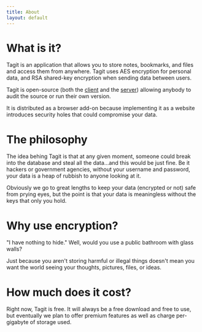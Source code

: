 ```yaml
---
title: About
layout: default
---
```


What is it?
===========

Tagit is an application that allows you to store notes, bookmarks, and files
and access them from anywhere. Tagit uses AES encryption for personal data, and
RSA shared-key encryption when sending data between users.

Tagit is open-source (both the [client](https://github.com/lyonbros/tagit-js)
and the [server](https://github.com/lyonbros/tagit-api)) allowing anybody to
audit the source or run their own version.

It is distributed as a browser add-on because implementing it as a website
introduces security holes that could compromise your data.

The philosophy
==============

The idea behing Tagit is that at any given moment, someone could break into the
database and steal all the data...and this would be just fine. Be it hackers or
government agencies, without your username and password, your data is a heap of
rubbish to anyone looking at it.

Obviously we go to great lengths to keep your data (encrypted or not) safe from
prying eyes, but the point is that your data is meaningless without the keys
that only you hold.

Why use encryption?
===================

"I have nothing to hide." Well, would you use a public bathroom with glass
walls?

Just because you aren't storing harmful or illegal things doesn't mean you want
the world seeing your thoughts, pictures, files, or ideas.

How much does it cost?
======================

Right now, Tagit is free. It will always be a free download and free to use, but
eventually we plan to offer premium features as well as charge per-gigabyte of
storage used.


